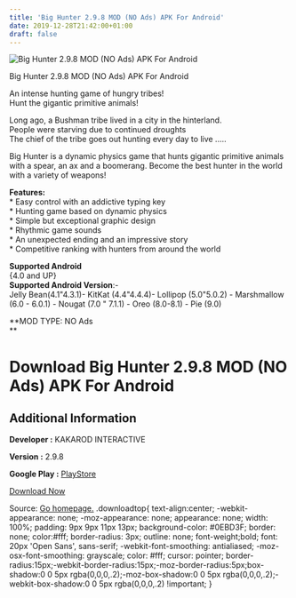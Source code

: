 ```yaml
---
title: 'Big Hunter 2.9.8 MOD (NO Ads) APK For Android'
date: 2019-12-28T21:42:00+01:00
draft: false
---
```


![Big Hunter 2.9.8 MOD (NO Ads) APK For Android](https://i0.wp.com/apkhome.net/wp-content/uploads/2019/12/Big-Hunter-2.9.8-MOD-NO-Ads.png "Big Hunter 2.9.8 MOD (NO Ads) APK For Android")

  

Big Hunter 2.9.8 MOD (NO Ads) APK For Android

An intense hunting game of hungry tribes!  
Hunt the gigantic primitive animals!

Long ago, a Bushman tribe lived in a city in the hinterland.  
People were starving due to continued droughts  
The chief of the tribe goes out hunting every day to live .....

Big Hunter is a dynamic physics game that hunts gigantic primitive animals with a spear, an ax and a boomerang. Become the best hunter in the world with a variety of weapons!

**Features:**  
\* Easy control with an addictive typing key  
\* Hunting game based on dynamic physics  
\* Simple but exceptional graphic design  
\* Rhythmic game sounds  
\* An unexpected ending and an impressive story  
\* Competitive ranking with hunters from around the world

**Supported Android**  
{4.0 and UP}  
**Supported Android Version**:-  
Jelly Bean(4.1"4.3.1)- KitKat (4.4"4.4.4)- Lollipop (5.0"5.0.2) - Marshmallow (6.0 - 6.0.1) - Nougat (7.0 " 7.1.1) - Oreo (8.0-8.1) - Pie (9.0)

**MOD TYPE: NO Ads  
**

Download Big Hunter 2.9.8 MOD (NO Ads) APK For Android
======================================================

Additional Information
----------------------

**Developer :** KAKAROD INTERACTIVE

**Version :** 2.9.8

**Google Play :** [PlayStore](https://play.google.com/store/apps/details?id=com.kakarod.bighunter)

  

[Download Now](https://store4app.co/post/big-hunter-2-9-8-mod-no-ads-apk-for-android_1577559079)

  
Source: [Go homepage.](https://store4app.co/post/big-hunter-2-9-8-mod-no-ads-apk-for-android_1577559079) .downloadtop{ text-align:center; -webkit-appearance: none; -moz-appearance: none; appearance: none; width: 100%; padding: 9px 9px 11px 13px; background-color: #0EBD3F; border: none; color:#fff; border-radius: 3px; outline: none; font-weight;bold; font: 20px 'Open Sans', sans-serif; -webkit-font-smoothing: antialiased; -moz-osx-font-smoothing: grayscale; color: #fff; cursor: pointer; border-radius:15px;-webkit-border-radius:15px;-moz-border-radius:5px;box-shadow:0 0 5px rgba(0,0,0,.2);-moz-box-shadow:0 0 5px rgba(0,0,0,.2);-webkit-box-shadow:0 0 5px rgba(0,0,0,.2) !important; }